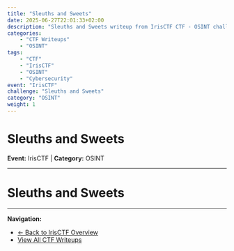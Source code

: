 ```yaml
---
title: "Sleuths and Sweets"
date: 2025-06-27T22:01:33+02:00
description: "Sleuths and Sweets writeup from IrisCTF CTF - OSINT challenge"
categories:
    - "CTF Writeups"
    - "OSINT"
tags:
    - "CTF"
    - "IrisCTF"
    - "OSINT"
    - "Cybersecurity"
event: "IrisCTF"
challenge: "Sleuths and Sweets"
category: "OSINT"
weight: 1
---
```


# Sleuths and Sweets

**Event:** IrisCTF | **Category:** OSINT

---




# Sleuths and Sweets

---

**Navigation:**
- [← Back to IrisCTF Overview](/ctf/irisctf/)
- [View All CTF Writeups](/ctf/)
